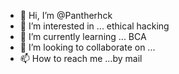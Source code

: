 - 👋 Hi, I’m @Pantherhck
- 👀 I’m interested in ... ethical hacking
- 🌱 I’m currently learning ... BCA
- 💞️ I’m looking to collaborate on ...
- 📫 How to reach me ...by mail

<!---
Pantherhck/Pantherhck is a ✨ special ✨ repository because its `README.md` (this file) appears on your GitHub profile.
You can click the Preview link to take a look at your changes.
--->
